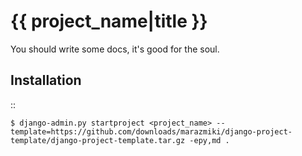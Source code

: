 {{ project_name|title }}
========================

You should write some docs, it's good for the soul.

Installation
------------

::

    $ django-admin.py startproject <project_name> --template=https://github.com/downloads/marazmiki/django-project-template/django-project-template.tar.gz -epy,md .



